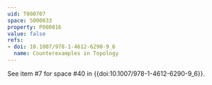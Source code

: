 ```yaml
---
uid: T000707
space: S000033
property: P000016
value: false
refs:
- doi: 10.1007/978-1-4612-6290-9_6
  name: Counterexamples in Topology
---
```


See item #7 for space #40 in {{doi:10.1007/978-1-4612-6290-9_6}}.
